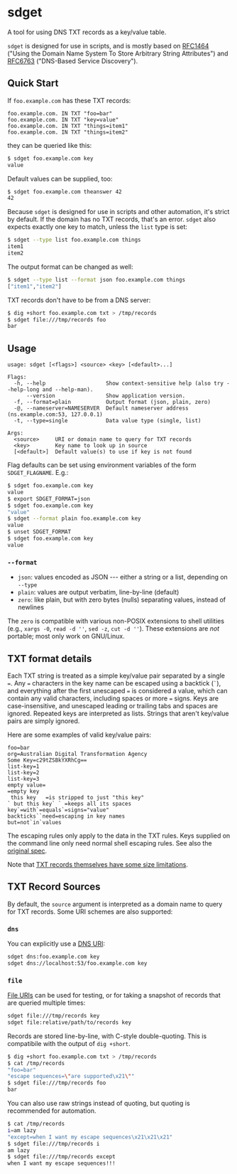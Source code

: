 # sdget
A tool for using DNS TXT records as a key/value table.

`sdget` is designed for use in scripts, and is mostly based on [RFC1464](https://tools.ietf.org/html/rfc1464) ("Using the Domain Name System To Store Arbitrary String Attributes") and [RFC6763](https://tools.ietf.org/html/rfc6763) ("DNS-Based Service Discovery").

## Quick Start

If `foo.example.com` has these TXT records:

```
foo.example.com. IN	TXT	"foo=bar"
foo.example.com. IN	TXT	"key=value"
foo.example.com. IN	TXT	"things=item1"
foo.example.com. IN	TXT	"things=item2"
```

they can be queried like this:
```bash
$ sdget foo.example.com key
value
```

Default values can be supplied, too:
```bash
$ sdget foo.example.com theanswer 42
42
```

Because `sdget` is designed for use in scripts and other automation, it's strict by default.  If the domain has no TXT records, that's an error.  `sdget` also expects exactly one key to match, unless the `list` type is set:

```bash
$ sdget --type list foo.example.com things
item1
item2
```

The output format can be changed as well:
```bash
$ sdget --type list --format json foo.example.com things
["item1","item2"]
```

TXT records don't have to be from a DNS server:
```bash
$ dig +short foo.example.com txt > /tmp/records
$ sdget file:///tmp/records foo
bar
```

## Usage

```
usage: sdget [<flags>] <source> <key> [<default>...]

Flags:
  -h, --help                   Show context-sensitive help (also try --help-long and --help-man).
      --version                Show application version.
  -f, --format=plain           Output format (json, plain, zero)
  -@, --nameserver=NAMESERVER  Default nameserver address (ns.example.com:53, 127.0.0.1)
  -t, --type=single            Data value type (single, list)

Args:
  <source>     URI or domain name to query for TXT records
  <key>        Key name to look up in source
  [<default>]  Default value(s) to use if key is not found
```

Flag defaults can be set using environment variables of the form `SDGET_FLAGNAME`.  E.g.:
```bash
$ sdget foo.example.com key
value
$ export SDGET_FORMAT=json
$ sdget foo.example.com key
"value"
$ sdget --format plain foo.example.com key
value
$ unset SDGET_FORMAT
$ sdget foo.example.com key
value
```

### `--format`

* `json`: values encoded as JSON --- either a string or a list, depending on `--type`
* `plain`: values are output verbatim, line-by-line (default)
* `zero`: like plain, but with zero bytes (nulls) separating values, instead of newlines

The `zero` is compatible with various non-POSIX extensions to shell utilities (e.g., `xargs -0`, `read -d ''`, `sed -z`, `cut -d ''`).  These extensions are *not* portable; most only work on GNU/Linux.

## TXT format details
Each TXT string is treated as a simple key/value pair separated by a single `=`.  Any `=` characters in the key name can be escaped using a backtick (`` ` ``), and everything after the first unescaped `=` is considered a value, which can contain any valid characters, including spaces or more `=` signs.  Keys are case-insensitive, and unescaped leading or trailing tabs and spaces are ignored.  Repeated keys are interpreted as lists.  Strings that aren't key/value pairs are simply ignored.

Here are some examples of valid key/value pairs:
```
foo=bar
org=Australian Digital Transformation Agency
Some Key=c29tZSBkYXRhCg==
list-key=1
list-key=2
list-key=3
empty value=
=empty key
 this key   =is stripped to just "this key"
` but this key` ` =keeps all its spaces
key`=with`=equals`=signs="value"
backticks``need=escaping in key names
but=not`in`values
```

The escaping rules only apply to the data in the TXT rules.  Keys supplied on the command line only need normal shell escaping rules.  See also the [original spec](https://tools.ietf.org/html/rfc1464#page-2).

Note that [TXT records themselves have some size limitations](https://tools.ietf.org/html/rfc6763#section-6.1).

## TXT Record Sources
By default, the `source` argument is interpreted as a domain name to query for TXT records.  Some URI schemes are also supported:

### `dns`
You can explicitly use a [DNS URI](https://tools.ietf.org/html/rfc4501):
```bash
sdget dns:foo.example.com key
sdget dns://localhost:53/foo.example.com key
```

### `file`
[File URIs](https://en.wikipedia.org/wiki/File_URI_scheme) can be used for testing, or for taking a snapshot of records that are queried multiple times:
```bash
sdget file:///tmp/records key
sdget file:relative/path/to/records key
```

Records are stored line-by-line, with C-style double-quoting.  This is compatibile with the output of `dig +short`.
```bash
$ dig +short foo.example.com txt > /tmp/records
$ cat /tmp/records
"foo=bar"
"escape sequences=\"are supported\x21\""
$ sdget file:///tmp/records foo
bar
```

You can also use raw strings instead of quoting, but quoting is recommended for automation.
```bash
$ cat /tmp/records
i=am lazy
"except=when I want my escape sequences\x21\x21\x21"
$ sdget file:///tmp/records i
am lazy
$ sdget file:///tmp/records except
when I want my escape sequences!!!
```
